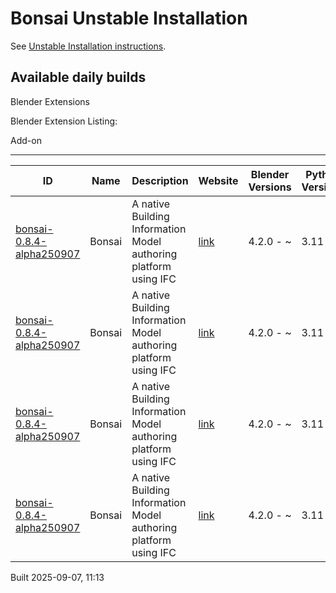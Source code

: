 # Bonsai Unstable Installation

See [Unstable Installation instructions](https://docs.bonsaibim.org/guides/development/installation.html#unstable-installation).

## Available daily builds

Blender Extensions


Blender Extension Listing:

Add-on

---

| ID | Name | Description | Website | Blender Versions | Python Versions | Platforms | Size |
| --- | --- | --- | --- | --- | --- | --- | --- |
| [bonsai-0.8.4-alpha250907](https://github.com/IfcOpenShell/IfcOpenShell/releases/download/bonsai-0.8.4-alpha2509071109/bonsai_py311-0.8.4-alpha250907-macos-arm64.zip?repository=https://raw.githubusercontent.com/IfcOpenShell/bonsai_unstable_repo/main/index.json&blender_version_min=4.2.0&platforms=macos-arm64&python_versions=3.11) | Bonsai | A native Building Information Model authoring platform using IFC | [link](https://bonsaibim.org/) | 4.2.0 - ~ | 3.11 | macos-arm64 | 119.3MB |
| [bonsai-0.8.4-alpha250907](https://github.com/IfcOpenShell/IfcOpenShell/releases/download/bonsai-0.8.4-alpha2509071109/bonsai_py311-0.8.4-alpha250907-windows-x64.zip?repository=https://raw.githubusercontent.com/IfcOpenShell/bonsai_unstable_repo/main/index.json&blender_version_min=4.2.0&platforms=windows-x64&python_versions=3.11) | Bonsai | A native Building Information Model authoring platform using IFC | [link](https://bonsaibim.org/) | 4.2.0 - ~ | 3.11 | windows-x64 | 101.0MB |
| [bonsai-0.8.4-alpha250907](https://github.com/IfcOpenShell/IfcOpenShell/releases/download/bonsai-0.8.4-alpha2509071109/bonsai_py311-0.8.4-alpha250907-linux-x64.zip?repository=https://raw.githubusercontent.com/IfcOpenShell/bonsai_unstable_repo/main/index.json&blender_version_min=4.2.0&platforms=linux-x64&python_versions=3.11) | Bonsai | A native Building Information Model authoring platform using IFC | [link](https://bonsaibim.org/) | 4.2.0 - ~ | 3.11 | linux-x64 | 126.1MB |
| [bonsai-0.8.4-alpha250907](https://github.com/IfcOpenShell/IfcOpenShell/releases/download/bonsai-0.8.4-alpha2509071109/bonsai_py311-0.8.4-alpha250907-macos-x64.zip?repository=https://raw.githubusercontent.com/IfcOpenShell/bonsai_unstable_repo/main/index.json&blender_version_min=4.2.0&platforms=macos-x64&python_versions=3.11) | Bonsai | A native Building Information Model authoring platform using IFC | [link](https://bonsaibim.org/) | 4.2.0 - ~ | 3.11 | macos-x64 | 116.5MB |

Built 2025-09-07, 11:13